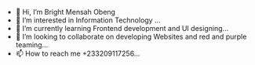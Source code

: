 - 👋 Hi, I’m Bright Mensah Obeng
- 👀 I’m interested in Information Technology ...
- 🌱 I’m currently learning  Frontend development and UI designing...
- 💞️ I’m looking to collaborate on developing Websites and red and purple teaming...
- 📫 How to reach me +233209117256...

<!---
Mclee644/Mclee644 is a ✨ special ✨ repository because its `README.md` (this file) appears on your GitHub profile.
You can click the Preview link to take a look at your changes.
--->
